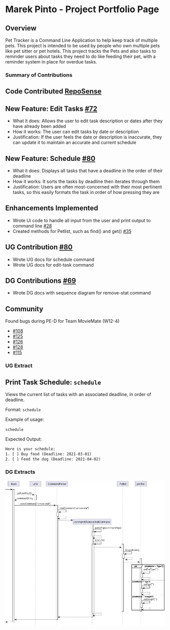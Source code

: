 # Marek Pinto - Project Portfolio Page

## Overview

Pet Tracker is a Command Line Application to help keep track of multiple pets.
This project is intended to be used by people who own multiple pets like pet sitter or pet hotels.
This project tracks the Pets and also tasks to reminder users about tasks they need to do like feeding their pet,
with a reminder system in place for overdue tasks.

### Summary of Contributions

## Code Contributed [RepoSense](https://nus-cs2113-ay2223s2.github.io/tp-dashboard/?search=&sort=groupTitle&sortWithin=title&timeframe=commit&mergegroup=&groupSelect=groupByRepos&breakdown=true&checkedFileTypes=docs~functional-code~test-code~other&since=2023-02-17&tabOpen=true&tabType=authorship&tabAuthor=marekpinto&tabRepo=AY2223S2-CS2113-T11-3%2Ftp%5Bmaster%5D&authorshipIsMergeGroup=false&authorshipFileTypes=docs~functional-code~test-code&authorshipIsBinaryFileTypeChecked=false&authorshipIsIgnoredFilesChecked=false)

## New Feature: Edit Tasks [#72](https://github.com/AY2223S2-CS2113-T11-3/tp/pull/72)
- What it does: Allows the user to edit task description or dates after they have already been added
- How it works: The user can edit tasks by date or description
- Justification: If the user feels the date or description is inaccurate, they can update it to maintain an accurate and current schedule

## New Feature: Schedule [#80](https://github.com/AY2223S2-CS2113-T11-3/tp/pull/80)
- What it does: Displays all tasks that have a deadline in the order of their deadline
- How it works: It sorts the tasks by deadline then iterates through them
- Justification: Users are often most-concerned with their most pertinent tasks, so this easily formats the task in order of how pressing they are

## Enhancements Implemented
- Wrote Ui code to handle all input from the user and print output to command line [#28](https://github.com/AY2223S2-CS2113-T11-3/tp/pull/28)
- Created methods for Petlist, such as find() and get() [#35](https://github.com/AY2223S2-CS2113-T11-3/tp/pull/35)

## UG Contribution [#80](https://github.com/AY2223S2-CS2113-T11-3/tp/pull/80)
- Wrote UG docs for schedule command
- Wrote UG docs for edit-task command

## DG Contributions [#69](https://github.com/AY2223S2-CS2113-T11-3/tp/pull/69)
- Wrote DG docs with sequence diagram for remove-stat command

## Community

Found bugs during PE-D for Team MovieMate (W12-4)
- [#108](https://github.com/AY2223S2-CS2113-W12-4/tp/issues/108)
- [#125](https://github.com/AY2223S2-CS2113-W12-4/tp/issues/125)
- [#126](https://github.com/AY2223S2-CS2113-W12-4/tp/issues/126)
- [#128](https://github.com/AY2223S2-CS2113-W12-4/tp/issues/128)
- [#115](https://github.com/AY2223S2-CS2113-W12-4/tp/issues/115)

### UG Extract

## Print Task Schedule: `schedule`
Views the current list of tasks with an associated deadline, in order of deadline.

Format: `schedule`

Example of usage:

`schedule`

Expected Output:

```
Here is your schedule:
1. [ ] Buy food (Deadline: 2021-03-01)
2. [ ] Feed the dog (Deadline: 2021-04-02)
```

### DG Extracts

![RemoveStatSeqDiagram](../images/RemoveStatCommand.png)